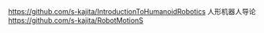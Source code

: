 https://github.com/s-kajita/IntroductionToHumanoidRobotics 人形机器人导论
https://github.com/s-kajita/RobotMotionS


